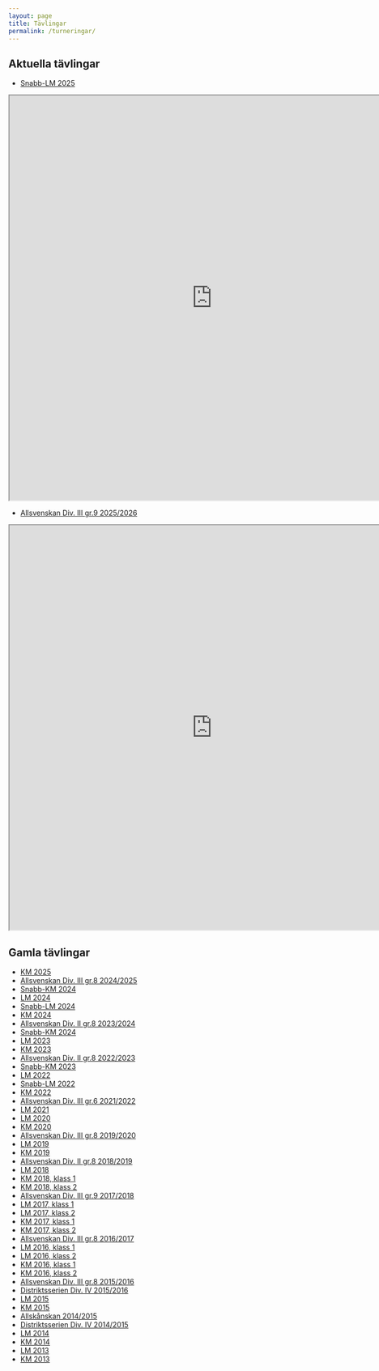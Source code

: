 ```yaml
---
layout: page
title: Tävlingar
permalink: /turneringar/
---
```



Aktuella tävlingar
------------------

 - [Snabb-LM 2025](https://member.schack.se/ShowTournamentServlet?id=16883)

<iframe src="https://member.schack.se/ShowTournamentServlet?id=16883"
        width="800" height="800"></iframe><br>

 - [Allsvenskan Div. III gr.9
2025/2026](https://member.schack.se/ShowTournamentServlet?id=16735)

<iframe src="https://member.schack.se/ShowTournamentServlet?id=16735"
        width="800" height="800"></iframe><br>


Gamla tävlingar
---------------

 - [KM 2025](https://member.schack.se/ShowTournamentServlet?id=15664)
 - [Allsvenskan Div. III gr.8
2024/2025](https://member.schack.se/ShowTournamentServlet?id=14272)
 - [Snabb-KM 2024](https://member.schack.se/ShowTournamentServlet?id=15611)
 - [LM 2024](https://member.schack.se/ShowTournamentServlet?id=14749)
 - [Snabb-LM 2024](https://member.schack.se/ShowTournamentServlet?id=14644)
 - [KM 2024](https://member.schack.se/ShowTournamentServlet?id=13706)
 - [Allsvenskan Div. II gr.8
2023/2024](https://member.schack.se/ShowTournamentServlet?id=11855)
 - [Snabb-KM 2024](https://member.schack.se/ShowTournamentServlet?id=13677)
 - [LM 2023](https://member.schack.se/ShowTournamentServlet?id=12652)
 - [KM 2023](https://member.schack.se/ShowTournamentServlet?id=11429)
 - [Allsvenskan Div. II gr.8
 2022/2023](https://member.schack.se/ShowTournamentServlet?id=10435)
 - [Snabb-KM 2023](https://member.schack.se/ShowTournamentServlet?id=11350)
 - [LM 2022](https://member.schack.se/ShowTournamentServlet?id=10677)
 - [Snabb-LM 2022](https://member.schack.se/ShowTournamentServlet?id=10611)
 - [KM 2022](https://member.schack.se/ShowTournamentServlet?id=9976)
 - [Allsvenskan Div. III gr.6
2021/2022](https://member.schack.se/ShowTournamentServlet?id=8420)
 - [LM 2021](https://member.schack.se/ShowTournamentServlet?id=9237)
 - [LM 2020](https://member.schack.se/ShowTournamentServlet?id=8559)
 - [KM 2020](https://member.schack.se/ShowTournamentServlet?id=8282)
 - [Allsvenskan Div. III gr.8
2019/2020](https://member.schack.se/ShowTournamentServlet?id=7311)
 - [LM 2019](https://member.schack.se/ShowTournamentServlet?id=7773)
 - [KM 2019](https://member.schack.se/ShowTournamentServlet?id=7080)
 - [Allsvenskan Div. II gr.8
2018/2019](https://member.schack.se/ShowTournamentServlet?id=5778)
 - [LM 2018](https://member.schack.se/ShowTournamentServlet?id=6211)
 - [KM 2018, klass 1](http://member.schack.se/ShowTournamentServlet?id=5612)
 - [KM 2018, klass 2](http://member.schack.se/ShowTournamentServlet?id=5613)
 - [Allsvenskan Div. III gr.9
2017/2018](http://member.schack.se/ShowTournamentServlet?id=4865)
 - [LM 2017, klass 1](http://member.schack.se/ShowTournamentServlet?id=5073)
 - [LM 2017, klass 2](http://member.schack.se/ShowTournamentServlet?id=5074)
 - [KM 2017, klass 1](http://member.schack.se/ShowTournamentServlet?id=4725)
 - [KM 2017, klass 2](http://member.schack.se/ShowTournamentServlet?id=4726)
 - [Allsvenskan Div. III gr.8
2016/2017](http://member.schack.se/ShowTournamentServlet?id=4168)
 - [LM 2016, klass 1](http://member.schack.se/ShowTournamentServlet?id=4333)
 - [LM 2016, klass 2](http://member.schack.se/ShowTournamentServlet?id=4334)
 - [KM 2016, klass 1](http://member.schack.se/ShowTournamentServlet?id=4068)
 - [KM 2016, klass 2](http://member.schack.se/ShowTournamentServlet?id=4069)
 - [Allsvenskan Div. III gr.8
2015/2016](http://member.schack.se/ShowTournamentServlet?id=3765)
 - [Distriktsserien Div. IV
2015/2016](http://www.schack.se/allsvenskan/skane-201516/)
 - [LM 2015]({{site.baseurl}}/assets/documents/resultat/LM_2015.pdf)
 - [KM 2015](../documents/resultat/KM_2015.pdf)
 - [Allskånskan 2014/2015](http://allskanskan1415.webs.com/)
 - [Distriktsserien Div. IV
2014/2015](http://www.schack.se/allsvenskan/skane-201415/)
 - [LM 2014]({{site.baseurl}}/assets/documents/resultat/LM_2014.pdf)
 - [KM 2014]({{site.baseurl}}/assets/documents/resultat/KM_2014.pdf)
 - [LM 2013]({{site.baseurl}}/assets/documents/resultat/LM_2013.pdf)
 - [KM 2013]({{site.baseurl}}/assets/documents/resultat/KM_2013.pdf)

